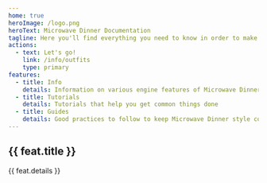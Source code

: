 ```yaml
---
home: true
heroImage: /logo.png
heroText: Microwave Dinner Documentation
tagline: Here you'll find everything you need to know in order to make levels!
actions:
  - text: Let's go!
    link: /info/outfits
    type: primary
features:
  - title: Info
    details: Information on various engine features of Microwave Dinner
  - title: Tutorials
    details: Tutorials that help you get common things done
  - title: Guides
    details: Good practices to follow to keep Microwave Dinner style consistent
---
```


<div class="features">
  <div class="feature" v-for="feat in $page.frontmatter.xfeatures">
    <h2><a v-bind:href="feat.link">{{ feat.title }}</a></h2>
    <p>{{ feat.details }}</p>
  </div>
</div>